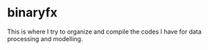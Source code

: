 # binaryfx

This is where I try to organize and compile the codes I have for data processing and modelling.
